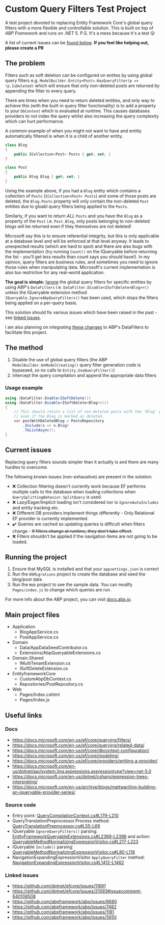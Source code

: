 # Custom Query Filters Test Project

A test project devoted to replacing Entity Framework Core's global query filters with a more flexible and controllable solution. This is built on top of _ABP Framework_ and runs on .NET 5. P.S. It's a mess because it's a test :stuck_out_tongue:

A list of current issues can be [found below](#current-issues). **If you feel like helping out, please create a PR**

## The problem

Filters such as soft deletion can be configured on entites by using global query filters e.g. `ModelBuilder.Entity<Post>.HasQueryFilter(p => !p.IsDeleted)` which will ensure that only non-deleted posts are returned by appending the filter to every query.

There are times when you need to return deleted entities, and only way to achieve this (with the built-in query filter functionality) is to add a property to your `DbContext` which is evaluated at runtime. This causes databases providers to not index the query whilst also increasing the query complexity which can hurt performance.

A common example of when you might not want to have and entitiy automatically filtered is when it is a child of another entity. 

```csharp
class Blog
{
    public ICollection<Post> Posts { get; set; }
}

class Post
{
    public Blog Blog { get; set; }
}
```

Using the example above, if you had a `Blog` entity which contains a collection of `Posts` (`ICollection<Post> Posts`) and some of those posts are deleted, the `Blog.Posts` property will only contain the non-deleted `Post` entities due to gloabl query filters being applied to the `Posts`.

Similarly, if you want to return *ALL* `Posts` and you have the `Blog` as a property of the `Post` i.e. `Post.Blog`, only posts belonging to non-deleted blogs will be returned even if they themselves are not deleted!

Microsoft say this is to ensure referential integrity, but this is only applicable at a database level and will be enforced at that level anyway. It leads to unexpected results (which are hard to spot) and there are also bugs with the implementation (try running `Count()` on the IQueryable before returning the list - you'll get less results than count says you should have!). In my opinion, query filters are business rules, and sometimes you need to ignore those rules when manipulating data. Microsoft's current implementation is also too restrictive for any real-world application.

**The goal is simple:** <u>Ignore</u> the global query filters for specific entities by using ABP's `DataFilters` i.e. `DataFilter.Disable<ISoftDelete<Blog>>()` unless the IQueryable extension method `IQueryable.IgnoreAbpQueryFilters()` has been used, which stops the filters being applied on a per-query basis.

This solution should fix various issues which have been raised in the past - see [linked issues](#linked-issues).

I am also planning on integrating [these changes](https://github.com/abpframework/abp/compare/dev...olicooper:pr/data-filtering-updates) to ABP's DataFilters to facilitate this project.

## The method

1. Disable the use of global query filters (the ABP `ModelBuilder.OnModelCreating()` query filter generation code is bypassed, so no calls to `Entity.UseQueryFilter()`)
2. Intercept the query compilation and append the appropriate data filters

### Usage example
```csharp
using (DataFilter.Enable<ISoftDelete())
using (DataFilter.Disable<ISoftDelete<Blog>>())
{
    // This should return a list of non-deleted posts with the 'Blog' populated
    // even if the Blog is marked as deleted.
    var postWithDeletedBlog = PostsRepository
        .Include(x => x.Blog)
        .ToListAsync();
}
```

## Current issues

Replacing query filters sounds simpler than it actually is and there are many hurdles to overcome.

The following known issues (non-exhaustive) are present in the solution:

* :x: Collection filtering doesn't currently work because EF performs multiple calls to the database when loading collections when `QuerySplittingBehavior.SplitQuery` is used.
* :x: Lazy/Eager/Implicit loading isn't considered nor is `IgnoreAutoIncludes` and entity tracking etc.
* :x: Different DB providers implement things differently - Only Relational EF provider is currently implemented.
* :heavy_check_mark: Queries are cached so updating queries is difficult when filters change - ~~If filters change at runtime, they don't take effect.~~
* :x: Filters shouldn't be applied if the navigation items are not going to be loaded.


## Running the project

1. Ensure that MySQL is installed and that your `appsettings.json` is correct
2. Run the `DbMigrations` project to create the database and seed the blog/post data
3. Run the `Web` project to see the sample data. You can modify `Pages/index.js` to change which queries are run.

For more info about the ABP project, you can visit [docs.abp.io](https://docs.abp.io).

## Main project files

* Application
    * BlogAppService.cs
    * PostAppService.cs
* Domain
    * Data/AppDataSeedContributor.cs
    * Extensions/AbpQueryableExtensions.cs
* Domain.Shared
    * IMultiTenantExtension.cs
    * ISoftDeleteExtension.cs
* EntityframeworkCore
    * CustomAbpDbContext.cs
    * Repositories/PostRepository.cs
* Web
    * Pages/Index.cshtml
    * Pages/Index.js

## Useful links

### Docs
* https://docs.microsoft.com/en-us/ef/core/querying/filters/
* https://docs.microsoft.com/en-us/ef/core/querying/related-data/
* https://docs.microsoft.com/en-us/ef/core/dbcontext-configuration/
* https://docs.microsoft.com/en-us/ef/core/modeling/
* https://docs.microsoft.com/en-us/ef/core/providers/writing-a-provider/
* https://docs.microsoft.com/en-us/dotnet/api/system.linq.expressions.expressiontype?view=net-5.0
* https://docs.microsoft.com/en-us/dotnet/csharp/expression-trees-interpreting/
* https://docs.microsoft.com/en-us/archive/blogs/mattwar/linq-building-an-iqueryable-provider-series/

### Source code
* Entry point: [QueryCompilationContext.cs#L179-L210](https://github.com/dotnet/efcore/blob/0b3165096d6b55443fc06ae48404c2b037dd73e7/src/EFCore/Query/QueryCompilationContext.cs#L179-L210)
* QueryTranslationPreprocessor.Process method: [QueryTranslationPreprocessor.cs#L55-L69](https://github.com/dotnet/efcore/blob/46996600cb3f152e3e21ee4d07effdc516dbf4e9/src/EFCore/Query/QueryTranslationPreprocessor.cs#L55-L69)
* IQueryable `IgnoreQueryFilters()` parsing: [EntityFrameworkQueryableExtensions.cs#L2369-L2398](https://github.com/dotnet/efcore/blob/fcef1806e5990ffdbbd70eef094b58b3155a2571/src/EFCore/Extensions/EntityFrameworkQueryableExtensions.cs#L2369-L2398) and action: [QueryableMethodNormalizingExpressionVisitor.cs#L217-L223](https://github.com/dotnet/efcore/blob/da00fb69d615fa22a83dfee2077ad31b7bd15823/src/EFCore/Query/Internal/QueryableMethodNormalizingExpressionVisitor.cs#L217-L223)
* IQueryable `Include()` parsing: [QueryableMethodNormalizingExpressionVisitor.cs#L80-L118](https://github.com/dotnet/efcore/blob/da00fb69d615fa22a83dfee2077ad31b7bd15823/src/EFCore/Query/Internal/QueryableMethodNormalizingExpressionVisitor.cs#L80-L118)
* NavigationExpandingExpressionVisitor `ApplyQueryFilter` method: [NavigationExpandingExpressionVisitor.cs#L1412-L1462](https://github.com/dotnet/efcore/blob/f54b9dcd189c91fc4b01b79c9387d23095819a8f/src/EFCore/Query/Internal/NavigationExpandingExpressionVisitor.cs#L1412-L1462)

### Linked issues
* https://github.com/dotnet/efcore/issues/11691
* https://github.com/dotnet/efcore/issues/21093#issuecomment-640108508
* https://github.com/abpframework/abp/issues/6680
* https://github.com/abpframework/abp/issues/7482
* https://github.com/abpframework/abp/issues/1181
* https://github.com/abpframework/abp/issues/5650